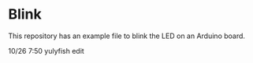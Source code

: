 # Blink

This repository has an example file to blink the LED on an Arduino board.

10/26 7:50 yulyfish edit
